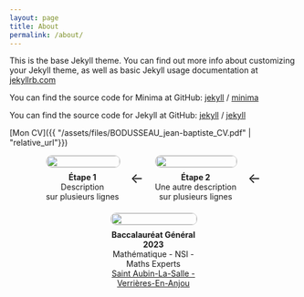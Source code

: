 ```yaml
---
layout: page
title: About
permalink: /about/
---
```


This is the base Jekyll theme. You can find out more info about customizing your Jekyll theme, as well as basic Jekyll usage documentation at [jekyllrb.com](https://jekyllrb.com/)

You can find the source code for Minima at GitHub:
[jekyll][jekyll-organization] /
[minima](https://github.com/jekyll/minima)

You can find the source code for Jekyll at GitHub:
[jekyll][jekyll-organization] /
[jekyll](https://github.com/jekyll/jekyll)


[jekyll-organization]: https://github.com/jekyll

[Mon CV]({{ "/assets/files/BODUSSEAU_jean-baptiste_CV.pdf" | "relative_url"}})

<div style="display: flex; align-items: center; gap: 20px; flex-wrap: wrap; justify-content: center;">

  <!-- Case 1 -->
  <div style="text-align: center; max-width: 150px;">
    <img src="{{ '/assets/images/Implantation.png' | relative_url }}" style="width: 100%; border: 1px solid #ccc; border-radius: 10px;">
    <div style="margin-top: 8px;">
      <strong>Étape 1</strong><br>
      Description<br>
      sur plusieurs lignes
    </div>
  </div>

  <!-- Flèche -->
  <div style="font-size: 24px;">&#8592;</div>

  <!-- Case 2 -->
  <div style="text-align: center; max-width: 150px;">
    <img src="{{ '/assets/images/Implantation.png' | relative_url }}" style="width: 100%; border: 1px solid #ccc; border-radius: 10px;">
    <div style="margin-top: 8px;">
      <strong>Étape 2</strong><br>
      Une autre description<br>
      sur plusieurs lignes
    </div>
  </div>

  <!-- Flèche -->
  <div style="font-size: 24px;">&#8592;</div>

  <!-- Case 3 -->
  <div style="text-align: center; max-width: 150px;">
    <img src="{{ '/Blog/assets/images/Implantation.png' | relative_url }}" style="width: 100%; border: 1px solid #ccc; border-radius: 10px;">
    <div style="margin-top: 8px;">
      <strong>Baccalauréat Général 2023</strong><br>
      Mathématique - NSI - Maths Experts<br>
      <a href="https://www.staubinlasalle.fr">Saint Aubin-La-Salle - Verrières-En-Anjou</a>
    </div>
  </div>

</div>
